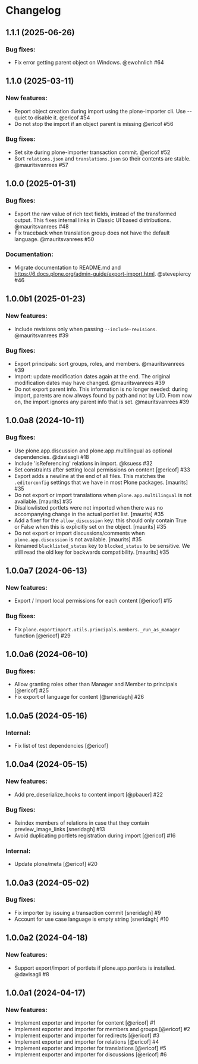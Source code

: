 # Changelog

<!--
   You should *NOT* be adding new change log entries to this file.
   You should create a file in the news directory instead.
   For helpful instructions, please see:
   https://github.com/plone/plone.releaser/blob/master/ADD-A-NEWS-ITEM.rst
-->

<!-- towncrier release notes start -->

## 1.1.1 (2025-06-26)


### Bug fixes:

- Fix error getting parent object on Windows. @ewohnlich #64

## 1.1.0 (2025-03-11)


### New features:

- Report object creation during import using the plone-importer cli. Use --quiet to disable it. @ericof #54
- Do not stop the import if an object parent is missing @ericof #56


### Bug fixes:

- Set site during plone-importer transaction commit. @ericof #52
- Sort `relations.json` and `translations.json` so their contents are stable.  @mauritsvanrees #57

## 1.0.0 (2025-01-31)


### Bug fixes:

- Export the raw value of rich text fields, instead of the transformed output.
  This fixes internal links in Classic UI based distributions.
  @mauritsvanrees #48
- Fix traceback when translation group does not have the default language.
  @mauritsvanrees #50


### Documentation:

- Migrate documentation to README.md and https://6.docs.plone.org/admin-guide/export-import.html. @stevepiercy #46

## 1.0.0b1 (2025-01-23)


### New features:

- Include revisions only when passing `--include-revisions`.  @mauritsvanrees #39


### Bug fixes:

- Export principals: sort groups, roles, and members.  @mauritsvanrees #39
- Import: update modification dates again at the end. The original modification dates may have changed.  @mauritsvanrees #39
- Do not export parent info.
  This information is no longer needed: during import, parents are now always found by path and not by UID.
  From now on, the import ignores any parent info that is set.
  @mauritsvanrees #39

## 1.0.0a8 (2024-10-11)


### Bug fixes:

- Use plone.app.discussion and plone.app.multilingual as optional dependencies.
  @davisagli #18
- Include 'isReferencing' relations in import. @ksuess #32
- Set constraints after setting local permissions on content [@ericof] #33
- Export adds a newline at the end of all files.
  This matches the `.editorconfig` settings that we have in most Plone packages.
  [maurits] #35
- Do not export or import translations when `plone.app.multilingual` is not available.
  [maurits] #35
- Disallowlisted portlets were not imported when there was no accompanying change in the actual portlet list.
  [maurits] #35
- Add a fixer for the `allow_discussion` key: this should only contain True or False when this is explicitly set on the object.
  [maurits] #35
- Do not export or import discussions/comments when `plone.app.discussion` is not available.
  [maurits] #35
- Renamed `blacklisted_status` key to `blocked_status` to be sensitive.
  We still read the old key for backwards compatibility.
  [maurits] #35

## 1.0.0a7 (2024-06-13)


### New features:

- Export / Import local permissions for each content [@ericof] #15


### Bug fixes:

- Fix `plone.exportimport.utils.principals.members._run_as_manager` function [@ericof] #29

## 1.0.0a6 (2024-06-10)


### Bug fixes:

- Allow granting roles other than Manager and Member to principals [@ericof] #25
- Fix export of language for content [@sneridagh] #26

## 1.0.0a5 (2024-05-16)


### Internal:

- Fix list of test dependencies [@ericof] 

## 1.0.0a4 (2024-05-15)


### New features:

- Add pre_deserialize_hooks to content import [@pbauer] #22


### Bug fixes:

- Reindex members of relations in case that they contain preview_image_links
  [sneridagh] #13
- Avoid duplicating portlets registration during import [@ericof] #16


### Internal:

- Update plone/meta [@ericof] #20


## 1.0.0a3 (2024-05-02)


### Bug fixes:

- Fix importer by issuing a transaction commit
  [sneridagh] #9
- Account for use case language is empty string
  [sneridagh] #10


## 1.0.0a2 (2024-04-18)


### New features:

- Support export/import of portlets if plone.app.portlets is installed. @davisagli #8


## 1.0.0a1 (2024-04-17)


### New features:

- Implement exporter and importer for content [@ericof] #1
- Implement exporter and importer for members and groups [@ericof] #2
- Implement exporter and importer for redirects [@ericof] #3
- Implement exporter and importer for relations [@ericof] #4
- Implement exporter and importer for translations [@ericof] #5
- Implement exporter and importer for discussions [@ericof] #6
